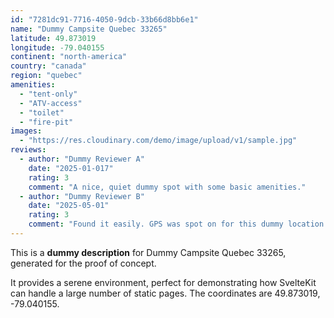 ```yaml
---
id: "7281dc91-7716-4050-9dcb-33b66d8bb6e1"
name: "Dummy Campsite Quebec 33265"
latitude: 49.873019
longitude: -79.040155
continent: "north-america"
country: "canada"
region: "quebec"
amenities:
  - "tent-only"
  - "ATV-access"
  - "toilet"
  - "fire-pit"
images:
  - "https://res.cloudinary.com/demo/image/upload/v1/sample.jpg"
reviews:
  - author: "Dummy Reviewer A"
    date: "2025-01-017"
    rating: 3
    comment: "A nice, quiet dummy spot with some basic amenities."
  - author: "Dummy Reviewer B"
    date: "2025-05-01"
    rating: 3
    comment: "Found it easily. GPS was spot on for this dummy location."
---
```


This is a **dummy description** for Dummy Campsite Quebec 33265, generated for the proof of concept.

It provides a serene environment, perfect for demonstrating how SvelteKit can handle a large number of static pages. The coordinates are 49.873019, -79.040155.
